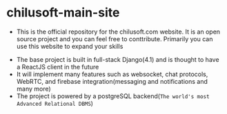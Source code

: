 # chilusoft-main-site
- This is the official repository for the chilusoft.com website. It is an open source project and you can feel free to conttribute. Primarily you can use this website to expand your skills

* The base project is built in full-stack Django(4.1) and is thought to have a ReactJS client in the future
* It will implement many features such as websocket, chat protocols, WebRTC, and firebase integration(messaging and notifications and many more)
* The project is powered by a postgreSQL backend(`The world's most Advanced Relational DBMS`)
